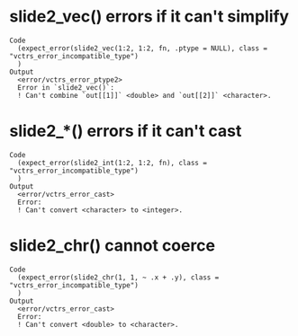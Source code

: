 # slide2_vec() errors if it can't simplify

    Code
      (expect_error(slide2_vec(1:2, 1:2, fn, .ptype = NULL), class = "vctrs_error_incompatible_type")
      )
    Output
      <error/vctrs_error_ptype2>
      Error in `slide2_vec()`:
      ! Can't combine `out[[1]]` <double> and `out[[2]]` <character>.

# slide2_*() errors if it can't cast

    Code
      (expect_error(slide2_int(1:2, 1:2, fn), class = "vctrs_error_incompatible_type")
      )
    Output
      <error/vctrs_error_cast>
      Error:
      ! Can't convert <character> to <integer>.

# slide2_chr() cannot coerce

    Code
      (expect_error(slide2_chr(1, 1, ~ .x + .y), class = "vctrs_error_incompatible_type")
      )
    Output
      <error/vctrs_error_cast>
      Error:
      ! Can't convert <double> to <character>.

